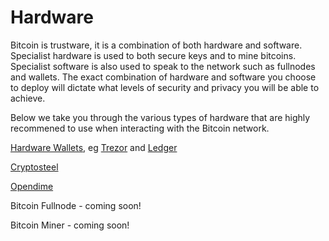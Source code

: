 # Hardware

Bitcoin is trustware, it is a combination of both hardware and software.  Specialist hardware is used to both secure keys and to mine bitcoins.  Specialist software is also used to speak to the network such as fullnodes and wallets.  The exact combination of hardware and software you choose to deploy will dictate what levels of security and privacy you will be able to achieve. 


Below we take you through the various types of hardware that are highly recommened to use when interacting with the Bitcoin network.

[Hardware Wallets](https://github.com/OSBitcoinInfo/Hardware/blob/master/Hardware-wallets.md), eg [Trezor](https://shop.trezor.io/?a=684afda09cbe) and [Ledger](https://www.ledgerwallet.com/r/b85c) 

[Cryptosteel](https://github.com/OSBitcoinInfo/Hardware/blob/master/Cryptosteel.md)

[Opendime](https://github.com/OSBitcoinInfo/Hardware/blob/master/Opendime.md)

Bitcoin Fullnode - coming soon!

Bitcoin Miner - coming soon!
